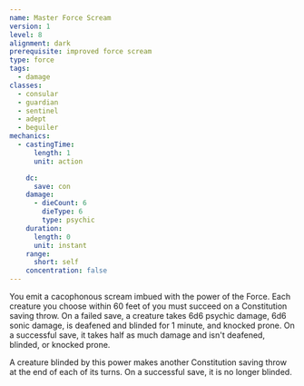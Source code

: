 ```yaml
---
name: Master Force Scream
version: 1
level: 8
alignment: dark
prerequisite: improved force scream
type: force
tags:
  - damage
classes:
  - consular
  - guardian
  - sentinel
  - adept
  - beguiler
mechanics:
  - castingTime:
      length: 1
      unit: action

    dc:
      save: con
    damage:
      - dieCount: 6
        dieType: 6
        type: psychic
    duration:
      length: 0
      unit: instant
    range:
      short: self
    concentration: false
---
```

You emit a cacophonous scream imbued with the power of the Force. Each creature you choose within 60 feet of you must succeed on a Constitution saving throw. On a failed save, a creature takes 6d6 psychic damage, 6d6 sonic damage, is deafened and blinded for 1 minute, and knocked prone. On a successful save, it takes half as much damage and isn't deafened, blinded, or knocked prone.

A creature blinded by this power makes another Constitution saving throw at the end of each of its turns. On a successful save, it is no longer blinded.
    